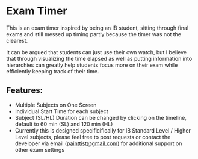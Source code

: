 # Exam Timer

This is an exam timer inspired by being an IB student, sitting through final exams and still messed up timing partly because the timer was not the clearest.

It can be argued that students can just use their own watch, but I believe that through visualizing the time elapsed as well as putting information into hierarchies can greatly help students focus more on their exam while efficiently keeping track of their time.

## Features:

- Multiple Subjects on One Screen
- Individual Start Time for each subject
- Subject (SL/HL) Duration can be changed by clicking on the timeline, default to 60 min (SL) and 120 min (HL)
- Currently this is designed specificifically for IB Standard Level / Higher Level subjects, please feel free to post requests or contact the developer via email (painttist@gmail.com) for additional support on other exam settings
